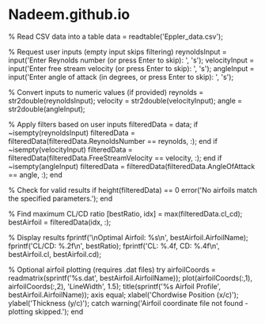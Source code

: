 # Nadeem.github.io
% Read CSV data into a table
data = readtable('Eppler_data.csv');

% Request user inputs (empty input skips filtering)
reynoldsInput = input('Enter Reynolds number (or press Enter to skip): ', 's');
velocityInput = input('Enter free stream velocity (or press Enter to skip): ', 's');
angleInput = input('Enter angle of attack (in degrees, or press Enter to skip): ', 's');

% Convert inputs to numeric values (if provided)
reynolds = str2double(reynoldsInput);
velocity = str2double(velocityInput);
angle = str2double(angleInput);

% Apply filters based on user inputs
filteredData = data;
if ~isempty(reynoldsInput)
    filteredData = filteredData(filteredData.ReynoldsNumber == reynolds, :);
end
if ~isempty(velocityInput)
    filteredData = filteredData(filteredData.FreeStreamVelocity == velocity, :);
end
if ~isempty(angleInput)
    filteredData = filteredData(filteredData.AngleOfAttack == angle, :);
end

% Check for valid results
if height(filteredData) == 0
    error('No airfoils match the specified parameters.');
end

% Find maximum CL/CD ratio
[bestRatio, idx] = max(filteredData.cl_cd);
bestAirfoil = filteredData(idx, :);

% Display results
fprintf('\nOptimal Airfoil: %s\n', bestAirfoil.AirfoilName);
fprintf('CL/CD: %.2f\n', bestRatio);
fprintf('CL: %.4f, CD: %.4f\n', bestAirfoil.cl, bestAirfoil.cd);

% Optional airfoil plotting (requires .dat files)
try
    airfoilCoords = readmatrix(sprintf('%s.dat', bestAirfoil.AirfoilName));
    plot(airfoilCoords(:,1), airfoilCoords(:,2), 'LineWidth', 1.5);
    title(sprintf('%s Airfoil Profile', bestAirfoil.AirfoilName));
    axis equal;
    xlabel('Chordwise Position (x/c)');
    ylabel('Thickness (y/c)');
catch
    warning('Airfoil coordinate file not found - plotting skipped.');
end
